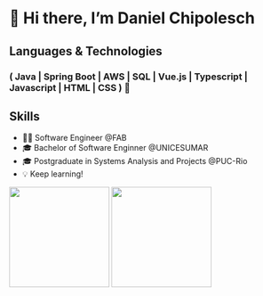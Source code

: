 # 👋 Hi there, I’m Daniel Chipolesch

## Languages & Technologies
### ( Java | Spring Boot | AWS | SQL | Vue.js | Typescript | Javascript | HTML | CSS ) 🚀

## Skills

- 👩‍💻 Software Engineer @FAB
- 🎓 Bachelor of Software Enginner @UNICESUMAR
- 🎓 Postgraduate in Systems Analysis and Projects @PUC-Rio
- 💡 Keep learning!

<div>
<a href="https://github.com/danielchipolesch"></a>
  <img height="180em" src="https://github-readme-stats.vercel.app/api/top-langs/?username=danielchipolesch&layout=compact&langs_count=10&theme=dracula"/>
  <img height="180em" src="https://github-readme-stats.vercel.app/api?username=danielchipolesch&show_icons=true&theme=dracula"/>
</div>
